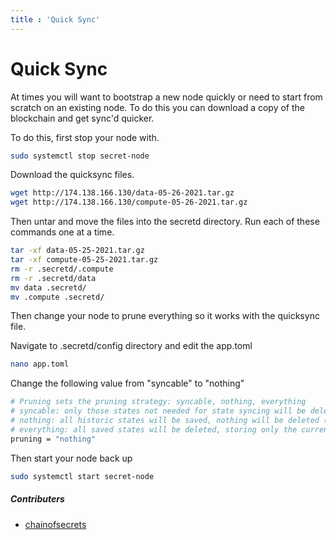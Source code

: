 ```yaml
---
title : 'Quick Sync'
---
```


# Quick Sync

At times you will want to bootstrap a new node quickly or need to start from scratch on an existing node. To do this you can download a copy of the blockchain and get sync'd quicker.

To do this, first stop your node with.

```bash
sudo systemctl stop secret-node
```

Download the quicksync files.

```bash
wget http://174.138.166.130/data-05-26-2021.tar.gz
wget http://174.138.166.130/compute-05-26-2021.tar.gz
```

Then untar and move the files into the secretd directory. Run each of these commands one at a time.

```bash
tar -xf data-05-25-2021.tar.gz
tar -xf compute-05-25-2021.tar.gz 
rm -r .secretd/.compute
rm -r .secretd/data
mv data .secretd/
mv .compute .secretd/
```

Then change your node to prune everything so it works with the quicksync file.

Navigate to .secretd/config directory and edit the app.toml

```bash
nano app.toml
```

Change the following value from "syncable" to "nothing"

```bash
# Pruning sets the pruning strategy: syncable, nothing, everything
# syncable: only those states not needed for state syncing will be deleted (keeps last 100 + every 10000th)
# nothing: all historic states will be saved, nothing will be deleted (i.e. archiving node)
# everything: all saved states will be deleted, storing only the current state
pruning = "nothing"
```

Then start your node back up

```bash
sudo systemctl start secret-node
```

##### Contributers

* [chainofsecrets](https://secretnodes.com/secret/chains/secret-2/validators/1B68882AB7CD6BC4CDDD742FC8F3D1FDE31C1A82)

